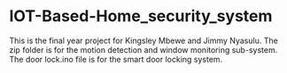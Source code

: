 # IOT-Based-Home_security_system
This is the final year project for Kingsley Mbewe and Jimmy Nyasulu.
The zip folder is for the motion detection and window monitoring sub-system.
The door lock.ino file is for the smart door locking system.

